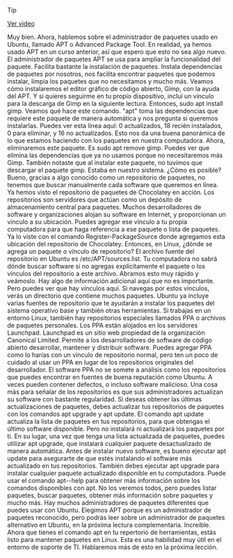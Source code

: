 > [!TIP]  
> [Ver video](https://youtu.be/KN8lcIBKBaY)

Muy bien. Ahora, hablemos sobre el administrador de paquetes usado en Ubuntu, llamado APT o Advanced Package Tool. En realidad, ya hemos usado APT en un curso anterior, así que espero que esto no sea algo nuevo. El administrador de paquetes APT se usa para ampliar la funcionalidad del paquete. Facilita bastante la instalación de paquetes. Instala dependencias de paquetes por nosotros, nos facilita encontrar paquetes que podemos instalar, limpia los paquetes que no necesitamos y mucho más. Veamos cómo instalaremos el editor gráfico de código abierto, Gimp, con la ayuda del APT. Y si quieres seguirme en tu propio dispositivo, incluí un vínculo para la descarga de Gimp en la siguiente lectura. Entonces, sudo apt install gimp. Veamos qué hace este comando. "apt" toma las dependencias que requiere este paquete de manera automática y nos pregunta si queremos instalarlas. Puedes ver esta línea aquí: 0 actualizados, 18 recién instalados, 0 para eliminar, y 16 no actualizados. Esto nos da una buena panorámica de lo que estamos haciendo con los paquetes en nuestra computadora. Ahora, eliminaremos este paquete. Es sudo apt remove gimp. Puedes ver que elimina las dependencias que ya no usamos porque no necesitaremos más Gimp. También notaste que al instalar este paquete, no tuvimos que descargar el paquete gimp. Estaba en nuestro sistema. ¿Cómo es posible? Bueno, gracias a algo conocido como un repositorio de paquetes, no tenemos que buscar manualmente cada software que queremos en línea. Ya hemos visto el repositorio de paquetes de Chocolatey en acción. Los repositorios son servidores que actúan como un depósito de almacenamiento central para paquetes. Muchos desarrolladores de software y organizaciones alojan su software en Internet, y proporcionan un vínculo a su ubicación. Puedes agregar ese vínculo a tu propia computadora para que haga referencia a ese paquete o lista de paquetes. Ya lo viste con el comando Register-PackageSource donde agregamos esta ubicación del repositorio de Chocolatey. Entonces, en Linux, ¿dónde se agrega un paquete o vínculo de repositorio? El archivo fuente del repositorio en Ubuntu es /etc/APT/sources.list. Tu computadora no sabrá dónde buscar software si no agregas explícitamente el paquete o los vínculos del repositorio a este archivo. Abramos esto muy rápido y veámoslo. Hay algo de información adicional aquí que no es importante. Pero puedes ver que hay vínculos aquí. Si navegas por estos vínculos, verás un directorio que contiene muchos paquetes. Ubuntu ya incluye varias fuentes de repositorio que te ayudarán a instalar los paquetes del sistema operativo base y también otras herramientas. Si trabajas en un entorno Linux, también hay repositorios especiales llamados PPA o archivos de paquetes personales. Los PPA están alojados en los servidores Launchpad. Launchpad es un sitio web propiedad de la organización Canonical Limited. Permite a los desarrolladores de software de código abierto desarrollar, mantener y distribuir software. Puedes agregar PPA como lo harías con un vínculo de repositorio normal, pero ten un poco de cuidado al usar un PPA en lugar de los repositorios originales del desarrollador. El software PPA no se somete a análisis como los repositorios que puedes encontrar en fuentes de buena reputación como Ubuntu. A veces pueden contener defectos, o incluso software malicioso. Una cosa más para señalar de los repositorios es que sus administradores actualizan su software con bastante regularidad. Si deseas obtener las últimas actualizaciones de paquetes, debes actualizar tus repositorios de paquetes con los comandos apt upgrade y apt update. El comando apt update actualiza la lista de paquetes en tus repositorios, para que obtengas el último software disponible. Pero no instalará ni actualizará los paquetes por ti. En su lugar, una vez que tenga una lista actualizada de paquetes, puedes utilizar apt upgrade, que instalará cualquier paquete desactualizado de manera automática. Antes de instalar nuevo software, es bueno ejecutar apt update para asegurarte de que estés instalando el software más actualizado en tus repositorios. También debes ejecutar apt upgrade para instalar cualquier paquete actualizado disponible en tu computadora. Puede usar el comando apt--help para obtener más información sobre los comandos disponibles con apt. No los veremos todos, pero puedes listar paquetes, buscar paquetes, obtener más información sobre paquetes y mucho más. Hay muchos administradores de paquetes diferentes que puedes usar con Ubuntu. Elegimos APT porque es un administrador de paquetes reconocido, pero podrás leer sobre un administrador de paquetes alternativo en Ubuntu, en la próxima lectura complementaria. Increíble. Ahora que tienes el comando apt en tu repertorio de herramientas, estás listo para mantener paquetes en Linux. Esta es una habilidad muy útil en el entorno de soporte de TI. Hablaremos más de esto en la próxima lección.